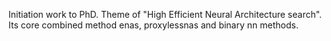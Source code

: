 Initiation work to PhD. Theme of "High Efficient Neural Architecture search". Its core combined method enas, proxylessnas and binary nn methods. 